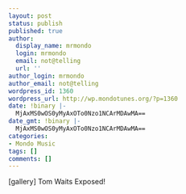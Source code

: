 ```yaml
---
layout: post
status: publish
published: true
author:
  display_name: mrmondo
  login: mrmondo
  email: not@telling
  url: ''
author_login: mrmondo
author_email: not@telling
wordpress_id: 1360
wordpress_url: http://wp.mondotunes.org/?p=1360
date: !binary |-
  MjAxMS0wOS0yMyAxOTo0Nzo1NCArMDAwMA==
date_gmt: !binary |-
  MjAxMS0wOS0yMyAxOTo0Nzo1NCArMDAwMA==
categories:
- Mondo Music
tags: []
comments: []
---
```

[gallery]
Tom Waits Exposed!
